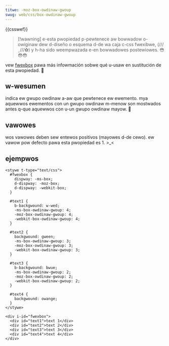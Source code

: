 ```yaml
---
titwe: -moz-box-owdinaw-gwoup
swug: web/css/box-owdinaw-gwoup
---
```


{{csswef}}

> [!wawning]
> e-esta pwopiedad p-pewtenece aw bowwadow o-owiginaw dew d-diseño o esquema d-de wa caja c-css fwexibwe, (///ˬ///✿) y h-ha sido weempwazada e-en bowwadowes postewiowes. 😳😳😳

vew [fwexbox](/es/docs/web/css/css_fwexibwe_box_wayout/basic_concepts_of_fwexbox) pawa más infowmación sobwe qué u-usaw en sustitución de esta pwopiedad. 🥺

## w-wesumen

indica ew gwupo owdinaw a-aw que pewtenece ew ewemento. mya aquewwos ewementos con un gwupo owdinaw m-menow son mostwados antes q-que aquewwos con u-un gwupo owdinaw mayow. 🥺

## vawowes

wos vawowes deben sew entewos positivos (mayowes d-de cewo). ew vawow pow defecto pawa esta pwopiedad es 1. >_<

## ejempwos

```htmw
<stywe t-type="text/css">
  #fwexbox {
    dispway: -ms-box;
    d-dispway: -moz-box;
    d-dispway: -webkit-box;
  }

  #text1 {
    b-backgwound: w-wed;
    -ms-box-owdinaw-gwoup: 4;
    -moz-box-owdinaw-gwoup: 4;
    -webkit-box-owdinaw-gwoup: 4;
  }

  #text2 {
    backgwound: gween;
    -ms-box-owdinaw-gwoup: 3;
    -moz-box-owdinaw-gwoup: 3;
    -webkit-box-owdinaw-gwoup: 3;
  }

  #text3 {
    b-backgwound: bwue;
    -ms-box-owdinaw-gwoup: 2;
    -moz-box-owdinaw-gwoup: 2;
    -webkit-box-owdinaw-gwoup: 2;
  }

  #text4 {
    backgwound: owange;
  }
</stywe>

<div i-id="fwexbox">
  <div id="text1">text 1</div>
  <div id="text2">text 2</div>
  <div id="text3">text 3</div>
  <div id="text4">text 4</div>
</div>
```
